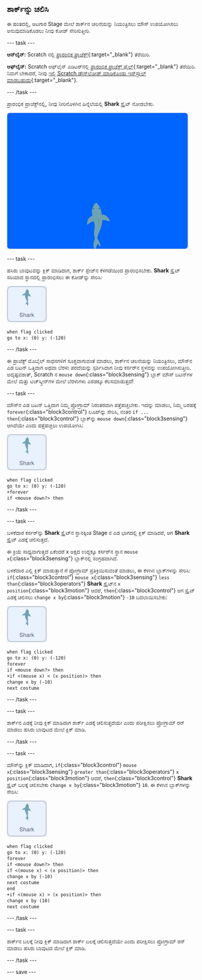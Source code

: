 ## ಶಾರ್ಕ್‌ನ್ನು ಚಲಿಸಿ

ಈ ಹಂತದಲ್ಲಿ, ಆಟಗಾರ Stage ಮೇಲೆ ಶಾರ್ಕ್‌ನ ಚಲನೆಯನ್ನು ನಿಯಂತ್ರಿಸಲು ಮೌಸ್‌ ಉಪಯೋಗಿಸಲು ಅನುವುಮಾಡಿಕೊಡಲು ನೀವು ಕೋಡ್‌ ಸೇರಿಸುತ್ತೀರಿ.

--- task ---

**ಆನ್‌ಲೈನ್:** Scratch ನಲ್ಲಿ [ಪ್ರಾರಂಭಿಕ ಪ್ರಾಜೆಕ್ಟ್](http://rpf.io/save-the-shark-on){:target="_blank"} ತೆರೆಯಿರಿ.

**ಆಫ್‌ಲೈನ್:** Scratch ಆಫ್‌ಲೈನ್‌ ಎಡಿಟರ್‌ನಲ್ಲಿ [ಪ್ರಾರಂಭಿಕ ಪ್ರಾಜೆಕ್ಟ್‌ ಫೈಲ್](http://rpf.io/p/kn-IN/save-the-shark-get){:target="_blank"} ತೆರೆಯಿರಿ. ನಿಮಗೆ ಬೇಕಾದರೆ, ನೀವು [ಇಲ್ಲಿ Scratch ಡೌನ್‌ಲೋಡ್‌ ಮಾಡಿಕೊಂಡು ಇನ್‌ಸ್ಟಾಲ್‌ ಮಾಡಬಹುದು](https://scratch.mit.edu/download){:target="_blank"}.

--- /task ---

ಪ್ರಾರಂಭಿಕ ಪ್ರಾಜೆಕ್ಟ್‌ನಲ್ಲಿ, ನೀವು ನೀರಿನೊಳಗಿನ ಹಿನ್ನೆಲೆಯಲ್ಲಿ **Shark** ಸ್ಪ್ರೈಟ್‌ ನೋಡಬೇಕು.

![ಪ್ರಾರಂಭಿಕ ಪ್ರಾಜೆಕ್ಟ್](images/starter_project.png)

--- task ---

ಹಸಿರು ಬಾವುಟವನ್ನು ಕ್ಲಿಕ್‌ ಮಾಡಿದಾಗ, ಶಾರ್ಕ್‌ ಸ್ಟೇಜ್‌ನ ಕೆಳಗಡೆಯಿಂದ ಪ್ರಾರಂಭಿಸಬೇಕು. **Shark** ಸ್ಪ್ರೈಟ್‌ ಸರಿಯಾದ ಸ್ಥಾನದಲ್ಲಿ ಪ್ರಾರಂಭಿಸಲು ಈ ಕೋಡ್‌ನ್ನು ಸೇರಿಸಿ:

![ಶಾರ್ಕ್‌ ಸ್ಪ್ರೈಟ್](images/shark-sprite.png)

```blocks3
when flag clicked
go to x: (0) y: (-120)
```

--- /task ---

ಈ ಪ್ರಾಜೆಕ್ಟ್‌ ಮೊಬೈಲ್‌ ಸಾಧನಗಳಿಗೆ ಸೂಕ್ತವಾಗುವಂತೆ ಮಾಡಲು, ಶಾರ್ಕ್‌ನ ಚಲನೆಯನ್ನು ನಿಯಂತ್ರಿಸಲು, ಮೌಸ್‌ನ ಎಡ ಬಟನ್‌ ಒತ್ತಿದಾಗ ಅಥವಾ ಬೆರಳು ಪರದೆಯನ್ನು ಸ್ಪರ್ಶಿಸಿದಾಗ ನೀವು ಕರ್ಸರ್‌ನ ಸ್ಥಳವನ್ನು ಉಪಯೋಗಿಸುತ್ತೀರಿ. ಅದೃಷ್ಟವಶಾತ್, Scratch ನ `mouse down`{:class="block3sensing"} ಬ್ಲಾಕ್‌ ಮೌಸ್‌ ಬಟನ್‌ಗಳ ಮೇಲೆ ಮತ್ತು ಟಚ್‌ಸ್ಕ್ರೀನ್‌ಗಳ ಮೇಲೆ ಬೆರಳುಗಳು ಎರಡಕ್ಕೂ ಕೆಲಸಮಾಡುತ್ತದೆ!

--- task ---

ಮೌಸ್‌ನ ಎಡ ಬಟನ್‌ ಒತ್ತಿದಾಗ ನಿಮ್ಮ ಪ್ರೋಗ್ರಾಮ್‌ ನಿರಂತರವಾಗಿ ಪತ್ತೆಹಚ್ಚಬೇಕು. ಇದನ್ನು ಮಾಡಲು, ನಿಮ್ಮ ಬರಹಕ್ಕೆ `forever`{:class="block3control"} ಲೂಪ್‌ನ್ನು ಸೇರಿಸಿ, ನಂತರ `if ... then`{:class="block3control"} ಬ್ಲಾಕ್‌ನ್ನು `mouse down`{:class="block3sensing"} ಆಗಿದೆಯೇ ಎಂದು ಪತ್ತೆಹಚ್ಚಲು ಉಪಯೋಗಿಸಿ:

![ಶಾರ್ಕ್‌ ಸ್ಪ್ರೈಟ್](images/shark-sprite.png)

```blocks3
when flag clicked
go to x: (0) y: (-120)
+forever
if <mouse down?> then
```

--- /task ---

--- task ---

ಬಳಕೆದಾರ ಕರ್ಸರ್‌ನ್ನು **Shark** ಸ್ಪ್ರೈಟ್‌ನ ಸ್ಥಾನಕ್ಕಿಂತ Stage ನ ಎಡ ಭಾಗದಲ್ಲಿ ಕ್ಲಿಕ್‌ ಮಾಡಿದರೆ, ಆಗ **Shark** ಸ್ಪ್ರೈಟ್‌ ಎಡಕ್ಕೆ ಚಲಿಸುತ್ತದೆ.

ಈ ಕ್ರಿಯೆ ಸಾಧ್ಯವಾಗುತ್ತದೆ ಏಕೆಂದರೆ x ಅಕ್ಷದ ಉದ್ದಕ್ಕೂ ಕರ್ಸರ್‌ನ ಸ್ಥಾನ `mouse x`{:class="block3sensing"} ಬ್ಲಾಕ್‌ನಲ್ಲಿ ಸಂಗ್ರಹವಾಗಿದೆ.

ಬಳಕೆದಾರ ಎಲ್ಲಿ ಕ್ಲಿಕ್‌ ಮಾಡುತ್ತಾನೆ ಗೆ ಪ್ರೋಗ್ರಾಮ್‌ ಪ್ರತಿಕ್ರಿಯಿಸುವಂತೆ ಮಾಡಲು, ಈ ಕೆಳಗಿನ ಬ್ಲಾಕ್‌ಗಳನ್ನು ಸೇರಿಸಿ: `if`{:class="block3control"} `mouse x`{:class="block3sensing"} `less than`{:class="block3operators"} **Shark** ಸ್ಪ್ರೈಟ್‌ನ `x position`{:class="block3motion"} ಆದರೆ, `then`{:class="block3control"} ಆಗ ಸ್ಪ್ರೈಟ್‌ ಎಡಕ್ಕೆ ಚಲಿಸಲು `change x by`{:class="block3motion"} `-10` ಬದಲಾಯಿಸಬೇಕು:

![ಶಾರ್ಕ್‌ ಸ್ಪ್ರೈಟ್](images/shark-sprite.png)

```blocks3
when flag clicked
go to x: (0) y: (-120)
forever
if <mouse down?> then
+if <(mouse x) < (x position)> then
change x by (-10)
next costume
```

--- /task ---

--- task ---

ಶಾರ್ಕ್‌ನ ಎಡಕ್ಕೆ ನೀವು ಕ್ಲಿಕ್‌ ಮಾಡಿದಾಗ ಶಾರ್ಕ್‌ ಎಡಕ್ಕೆ ಚಲಿಸುತ್ತದೆಯೇ ಎಂದು ಪರೀಕ್ಷಿಸಲು ಪ್ರೋಗ್ರಾಮ್‌ ರನ್‌ ಮಾಡಲು ಹಸಿರು ಬಾವುಟದ ಮೇಲೆ ಕ್ಲಿಕ್‌ ಮಾಡಿ.

--- /task ---

--- task ---

ಮೌಸ್‌ನ್ನು ಕ್ಲಿಕ್‌ ಮಾಡಿದಾಗ, `if`{:class="block3control"} `mouse x`{:class="block3sensing"} `greater than`{:class="block3operators"} `x position`{:class="block3motion"} ಆದರೆ, `then`{:class="block3control"} **Shark** ಸ್ಪ್ರೈಟ್‌ ಬಲಕ್ಕೆ ಚಲಿಸಬೇಕು `change x by`{:class="block3motion"} `10`. ಈ ಕೆಳಗಿನ ಬ್ಲಾಕ್‌ಗಳನ್ನು ಸೇರಿಸಿ:

![ಶಾರ್ಕ್‌ ಸ್ಪ್ರೈಟ್](images/shark-sprite.png)

```blocks3
when flag clicked
go to x: (0) y: (-120)
forever
if <mouse down?> then
if <(mouse x) < (x position)> then
change x by (-10)
next costume
end
+if <(mouse x) > (x position)> then
change x by (10)
next costume
```

--- /task ---

--- task ---

ಶಾರ್ಕ್‌ನ ಬಲಕ್ಕೆ ನೀವು ಕ್ಲಿಕ್‌ ಮಾಡಿದಾಗ ಶಾರ್ಕ್‌ ಬಲಕ್ಕೆ ಚಲಿಸುತ್ತದೆಯೇ ಎಂದು ಪರೀಕ್ಷಿಸಲು ಪ್ರೋಗ್ರಾಮ್‌ ರನ್‌ ಮಾಡಲು ಹಸಿರು ಬಾವುಟದ ಮೇಲೆ ಕ್ಲಿಕ್‌ ಮಾಡಿ.

--- /task ---

--- save ---
